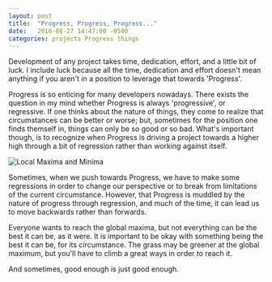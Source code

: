 ```yaml
---
layout: post
title:  "Progress, Progress, Progress..."
date:   2016-08-27 14:47:00 -0500
categories: projects Progress things
---
```


Development of any project takes time, dedication, effort, and a little bit of luck.<!--more--> I include luck because all the time, dedication and effort doesn't mean anything if you aren't in a position to leverage that towards 'Progress'.


Progress is so enticing for many developers nowadays. There exists the question in my mind whether Progress is always 'progressive', or regressive. If one thinks about the nature of things, they come to realize that circumstances can be better or worse; but, sometimes for the position one finds themself in, things can only be so good or so bad. What's important though, is to recognize when Progress is driving a project towards a higher high through a bit of regression rather than working against itself.

![Local Maxima and Minima](https://upload.wikimedia.org/wikipedia/commons/6/68/Extrema_example_original.svg)

Sometimes, when we push towards Progress, we have to make some regressions in order to change our perspective or to break from limitations of the current circumstance. However, that Progress is muddled by the nature of progress through regression, and much of the time, it can lead us to move backwards rather than forwards.

Everyone wants to reach the global maxima, but not everything can be the best it can be, as it were. It is important to be okay with something being the best it can be, for its circumstance. The grass may be greener at the global maximum, but you'll have to climb a great ways in order to reach it. 

And sometimes, good enough is just good enough.